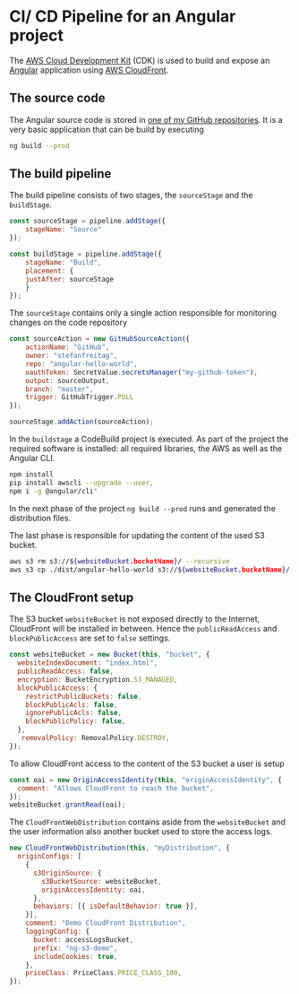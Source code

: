 # CI/ CD Pipeline for an Angular project

The [AWS Cloud  Development Kit](https://github.com/aws/aws-cdk) (CDK) is used to build and expose an [Angular](https://angular.io/) application using [AWS CloudFront](https://aws.amazon.com/cloudfront/).

## The source code

The Angular source code is stored in [one of my GitHub repositories](https://github.com/stefanfreitag/angular-hello-world). It is a very basic application that can be build by executing

```bash
ng build --prod
```

## The build pipeline

The build pipeline consists of two stages, the `sourceStage` and the `buildStage`.

```javascript
const sourceStage = pipeline.addStage({
    stageName: "Source"
});

const buildStage = pipeline.addStage({
    stageName: "Build",
    placement: {
    justAfter: sourceStage
    }
});
```

The `sourceStage` contains only a single action responsible for monitoring changes on the code repository

```javascript
const sourceAction = new GitHubSourceAction({
    actionName: "GitHub",
    owner: "stefanfreitag",
    repo: "angular-hello-world",
    oauthToken: SecretValue.secretsManager("my-github-token"),
    output: sourceOutput,
    branch: "master",
    trigger: GitHubTrigger.POLL
});

sourceStage.addAction(sourceAction);
```

In the `buildstage` a CodeBuild project is executed. As part of the project the required software is installed: all required libraries, the AWS as well as the Angular CLI.

```bash
npm install
pip install awscli --upgrade --user,
npm i -g @angular/cli"
```

In the next phase of the project `ng build --prod` runs and generated the distribution files.

The last phase is responsible for updating the content of the used S3 bucket.

```bash
aws s3 rm s3://${websiteBucket.bucketName}/ --recursive
aws s3 cp ./dist/angular-hello-world s3://${websiteBucket.bucketName}/ --recursive
```

## The CloudFront setup

The S3 bucket `websiteBucket` is not exposed directly to the Internet, CloudFront will be installed in between. Hence the `publicReadAccess`  and `blockPublicAccess` are set to `false` settings.

```javascript
const websiteBucket = new Bucket(this, "bucket", {
  websiteIndexDocument: "index.html",
  publicReadAccess: false,
  encryption: BucketEncryption.S3_MANAGED,
  blockPublicAccess: {
    restrictPublicBuckets: false,
    blockPublicAcls: false,
    ignorePublicAcls: false,
    blockPublicPolicy: false,
  },
   removalPolicy: RemovalPolicy.DESTROY,
});
```

To allow CloudFront access to the content of the S3 bucket a user is setup

```javascript
const oai = new OriginAccessIdentity(this, "originAccessIdentity", {
  comment: "Allows CloudFront to reach the bucket",
});
websiteBucket.grantRead(oai);
```

The `CloudFrontWebDistribution` contains aside from the `websiteBucket` and the user information also another bucket used to store the access logs.

```javascript
new CloudFrontWebDistribution(this, "myDistribution", {
  originConfigs: [
    {
      s3OriginSource: {
        s3BucketSource: websiteBucket,
        originAccessIdentity: oai,
      },
      behaviors: [{ isDefaultBehavior: true }],
    }],
    comment: "Demo CloudFront Distribution",
    loggingConfig: {
      bucket: accessLogsBucket,
      prefix: "ng-s3-demo",
      includeCookies: true,
    },
    priceClass: PriceClass.PRICE_CLASS_100,
});
```
